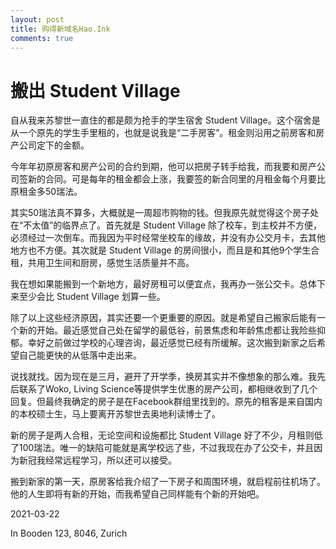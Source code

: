 ```yaml
---
layout: post
title: 购得新域名Hao.Ink
comments: true
---
```


# 搬出 Student Village

自从我来苏黎世一直住的都是颇为抢手的学生宿舍 Student Village。这个宿舍是从一个原先的学生手里租的，也就是说我是“二手房客”。租金则沿用之前房客和房产公司定下的金额。

今年年初原房客和房产公司的合约到期，他可以把房子转手给我，而我要和房产公司签新的合同。可是每年的租金都会上涨，我要签的新合同里的月租金每个月要比原租金多50瑞法。

其实50瑞法真不算多，大概就是一周超市购物的钱。但我原先就觉得这个房子处在“不太值”的临界点了。首先就是 Student Village 除了校车，到主校并不方便，必须经过一次倒车。而我因为平时经常坐校车的缘故，并没有办公交月卡，去其他地方也不方便。其次就是 Student Village 的房间很小，而且是和其他9个学生合租，共用卫生间和厨房，感觉生活质量并不高。

我在想如果能搬到一个新地方，最好房租可以便宜点，我再办一张公交卡。总体下来至少会比 Student Village 划算一些。 

除了以上这些经济原因，其实还要一个更重要的原因。就是希望自己搬家后能有一个新的开始。最近感觉自己处在留学的最低谷，前景焦虑和年龄焦虑都让我险些抑郁。幸好之前做过学校的心理咨询，最近感觉已经有所缓解。这次搬到新家之后希望自己能更快的从低落中走出来。

说找就找。因为现在是三月，避开了开学季，换房其实并不像想象的那么难。我先后联系了Woko, Living Science等提供学生优惠的房产公司，都相继收到了几个回复。但最终我确定的房子是在Facebook群组里找到的。原先的租客是来自国内的本校硕士生，马上要离开苏黎世去奥地利读博士了。

新的房子是两人合租，无论空间和设施都比 Student Village 好了不少，月租则低了100瑞法。唯一的缺陷可能就是离学校远了些，不过我现在办了公交卡，并且因为新冠我经常远程学习，所以还可以接受。

搬到新家的第一天，原房客给我介绍了一下房子和周围环境，就启程前往机场了。他的人生即将有新的开始，而我希望自己同样能有个新的开始吧。

2021-03-22

In Booden 123, 8046, Zurich

